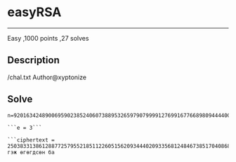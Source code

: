 # easyRSA
***
Easy 
,1000 points
,27 solves

## Description
/chal.txt
Author@xyptonize
## Solve
```
n=92016342489006959023852406073889532659790799991276991677668980944440002651830592797539364163121001962657958562338751458881321316752962004610697139501182826034948416014756321907933922014472426518619531952361905948546025297564092451903847603914678590663501537272790223419732249009838810157774915106646938576251``` 

```e = 3```

```ciphertext = 250383313861288772579552185112260515620934440209335681248467385170408686167759234233964620256298646467799653788002398355192170597```
гэж өгөгдсөн ба 
